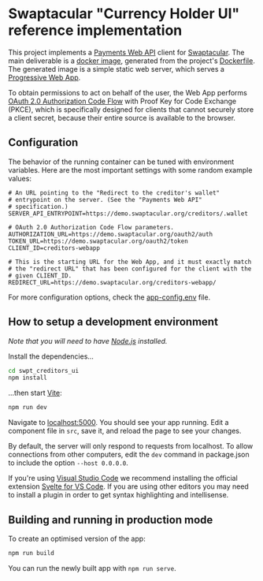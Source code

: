 # Swaptacular "Currency Holder UI" reference implementation

This project implements a [Payments Web
API](https://swaptacular.github.io/public/docs/swpt_creditors/redoc.html)
client for [Swaptacular]. The main deliverable is a [docker image],
generated from the project's [Dockerfile](../master/Dockerfile). The
generated image is a simple static web server, which serves a
[Progressive Web App].

To obtain permissions to act on behalf of the user, the Web App
performs [OAuth 2.0 Authorization Code Flow] with Proof Key for Code
Exchange (PKCE), which is specifically designed for clients that
cannot securely store a client secret, because their entire source is
available to the browser.


## Configuration

The behavior of the running container can be tuned with environment
variables. Here are the most important settings with some random
example values:

```shell
# An URL pointing to the "Redirect to the creditor's wallet"
# entrypoint on the server. (See the "Payments Web API"
# specification.)
SERVER_API_ENTRYPOINT=https://demo.swaptacular.org/creditors/.wallet

# OAuth 2.0 Authorization Code Flow parameters.
AUTHORIZATION_URL=https://demo.swaptacular.org/oauth2/auth
TOKEN_URL=https://demo.swaptacular.org/oauth2/token
CLIENT_ID=creditors-webapp

# This is the starting URL for the Web App, and it must exactly match
# the "redirect URL" that has been configured for the client with the
# given CLIENT_ID.
REDIRECT_URL=https://demo.swaptacular.org/creditors-webapp/
```

For more configuration options, check the
[app-config.env](../master/app-config.env) file.


## How to setup a development environment

*Note that you will need to have [Node.js](https://nodejs.org)
installed.*

Install the dependencies...

```bash
cd swpt_creditors_ui
npm install
```

...then start [Vite](https://vitejs.dev):

```bash
npm run dev
```

Navigate to [localhost:5000](http://localhost:5000). You should see
your app running. Edit a component file in `src`, save it, and reload
the page to see your changes.

By default, the server will only respond to requests from
localhost. To allow connections from other computers, edit the `dev`
command in package.json to include the option `--host 0.0.0.0`.

If you're using [Visual Studio Code](https://code.visualstudio.com/)
we recommend installing the official extension [Svelte for VS
Code](https://marketplace.visualstudio.com/items?itemName=svelte.svelte-vscode). If
you are using other editors you may need to install a plugin in order
to get syntax highlighting and intellisense.


## Building and running in production mode

To create an optimised version of the app:

```bash
npm run build
```

You can run the newly built app with `npm run serve`.



[Swaptacular]: https://swaptacular.github.io/overview
[docker image]: https://www.geeksforgeeks.org/what-is-docker-images/
[Progressive Web App]: https://developer.mozilla.org/en-US/docs/Web/Progressive_web_apps
[OAuth 2.0 Authorization Code Flow]: https://developer.okta.com/blog/2018/04/10/oauth-authorization-code-grant-type
